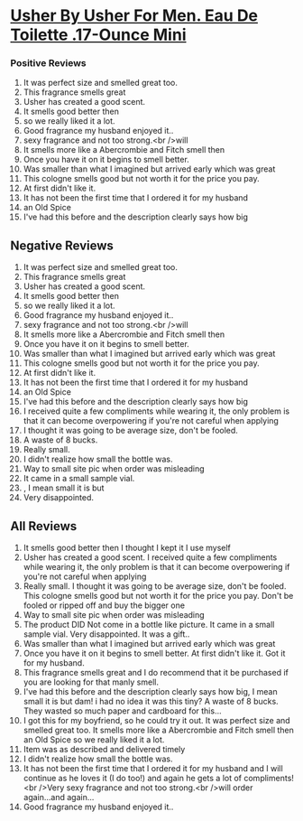 # [Usher By Usher For Men. Eau De Toilette .17-Ounce Mini](https://products.checkmycream.com/products/Usher-By-Usher-For-Men.-Eau-De-Toilette-.17-Ounce-Mini.html)

### Positive Reviews

<ol>
      <li>It was perfect size and smelled great too.</li>
      <li>This fragrance smells great</li>
      <li>Usher has created a good scent.</li>
      <li>It smells good better then</li>
      <li>so we really liked it a lot.</li>
      <li>Good fragrance my husband enjoyed it..</li>
      <li>sexy fragrance and not too strong.&lt;br /&gt;will</li>
      <li>It smells more like a Abercrombie and Fitch smell then</li>
      <li>Once you have it on it begins to smell better.</li>
      <li>Was smaller than what I imagined but arrived early which was great</li>
      <li>This cologne smells good but not worth it for the price you pay.</li>
      <li>At first didn&#x27;t like it.</li>
      <li>It has not been the first time that I ordered it for my husband</li>
      <li>an Old Spice</li>
      <li>I&#x27;ve had this before and the description clearly says how big</li>
</ol>


<h2>Negative Reviews</h2>
<ol>
<li> It was perfect size and smelled great too.</li>
<li> This fragrance smells great</li>
<li> Usher has created a good scent.</li>
<li> It smells good better then</li>
<li> so we really liked it a lot.</li>
<li> Good fragrance my husband enjoyed it..</li>
<li> sexy fragrance and not too strong.&lt;br /&gt;will</li>
<li> It smells more like a Abercrombie and Fitch smell then</li>
<li> Once you have it on it begins to smell better.</li>
<li> Was smaller than what I imagined but arrived early which was great</li>
<li> This cologne smells good but not worth it for the price you pay.</li>
<li> At first didn&#x27;t like it.</li>
<li> It has not been the first time that I ordered it for my husband</li>
<li> an Old Spice</li>
<li> I&#x27;ve had this before and the description clearly says how big</li>
<li> I received quite a few compliments while wearing it, the only problem is that it can become overpowering if you&#x27;re not careful when applying</li>
<li> I thought it was going to be average size, don&#x27;t be fooled.</li>
<li> A waste of 8 bucks.</li>
<li> Really small.</li>
<li> I didn&#x27;t realize how small the bottle was.</li>
<li> Way to small site pic when order was misleading</li>
<li> It came in a small sample vial.</li>
<li> , I mean small it is but</li>
<li> Very disappointed.</li>
</ol>

<h2>All Reviews</h2>

<ol>
    <li> It smells good better then I thought I kept it I use myself</li>
    <li> Usher has created a good scent. I received quite a few compliments while wearing it, the only problem is that it can become overpowering if you&#x27;re not careful when applying</li>
    <li> Really small. I thought it was going to be average size, don&#x27;t be fooled. This cologne smells good but not worth it for the price you pay. Don&#x27;t be fooled or ripped off and buy the bigger one</li>
    <li> Way to small site pic when order was misleading</li>
    <li> The product DID Not come in a bottle like picture. It came in a small sample vial. Very disappointed. It was a gift..</li>
    <li> Was smaller than what I imagined but arrived early which was great</li>
    <li> Once you have it on it begins to smell better. At first didn&#x27;t like it. Got it for my husband.</li>
    <li> This fragrance smells great and I do recommend that it be purchased if you are looking for that manly smell.</li>
    <li> I&#x27;ve had this before and the description clearly says how big, I mean small it is but dam! i had no idea it was this tiny? A waste of 8 bucks. They wasted so much paper and cardboard for this...</li>
    <li> I got this for my boyfriend, so he could try it out. It was perfect size and smelled great too. It smells more like a Abercrombie and Fitch smell then an Old Spice so we really liked it a lot.</li>
    <li> Item was as described and delivered timely</li>
    <li> I didn&#x27;t realize how small the bottle was.</li>
    <li> It has not been the first time that I ordered it for my husband and I will continue as he loves it (I do too!) and again he gets a lot of compliments!&lt;br /&gt;Very sexy fragrance and not too strong.&lt;br /&gt;will order again...and again...</li>
    <li> Good fragrance my husband enjoyed it..</li>
</ol>




